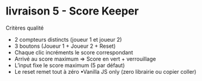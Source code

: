 # livraison 5 - Score Keeper
Critères qualité
- 2 compteurs distincts (joueur 1 et joueur 2) 
- 3 boutons (Joueur 1 + Joueur 2 + Reset) 
- Chaque clic incréments le score correspondant 
- Arrivé au score maximum => Score en vert + verrouillage 
- L’input fixe le score maximum (5 par défaut) 
- Le reset remet tout à zéro •Vanilla JS only (zero librairie ou copier coller)
